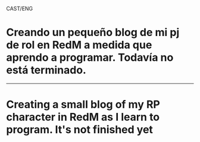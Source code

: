 CAST/ENG

<h1>Creando un pequeño blog de mi pj de rol en RedM a medida que aprendo a programar. Todavía no está terminado.</h1>

-------------------------------------------------------------------------------------------------------------------------------------------------------------------------------------------------------------

<h1>Creating a small blog of my RP character in RedM as I learn to program. It's not finished yet</h1>